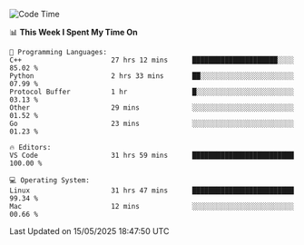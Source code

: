 
<!--START_SECTION:waka-->
![Code Time](http://img.shields.io/badge/Code%20Time-3%2C415%20hrs%2040%20mins-blue)

📊 **This Week I Spent My Time On** 

```text
💬 Programming Languages: 
C++                      27 hrs 12 mins      █████████████████████░░░░   85.02 % 
Python                   2 hrs 33 mins       ██░░░░░░░░░░░░░░░░░░░░░░░   07.99 % 
Protocol Buffer          1 hr                █░░░░░░░░░░░░░░░░░░░░░░░░   03.13 % 
Other                    29 mins             ░░░░░░░░░░░░░░░░░░░░░░░░░   01.52 % 
Go                       23 mins             ░░░░░░░░░░░░░░░░░░░░░░░░░   01.23 % 

🔥 Editors: 
VS Code                  31 hrs 59 mins      █████████████████████████   100.00 % 

💻 Operating System: 
Linux                    31 hrs 47 mins      █████████████████████████   99.34 % 
Mac                      12 mins             ░░░░░░░░░░░░░░░░░░░░░░░░░   00.66 % 
```


 Last Updated on 15/05/2025 18:47:50 UTC
<!--END_SECTION:waka-->

